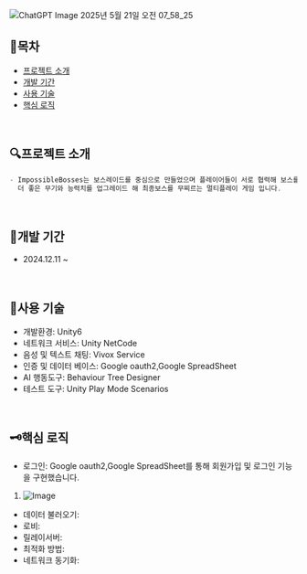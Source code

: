![ChatGPT Image 2025년 5월 21일 오전 07_58_25](https://github.com/user-attachments/assets/78780fee-a54d-4b52-90dc-0bca75f68ba7)
## **📘목차**

- [프로젝트 소개](#프로젝트-소개)
- [개발 기간](#개발-기간)
- [사용 기술](#사용-기술)
- [핵심 로직](#핵심-로직)
<br/>

## **🔍프로젝트 소개** 
```scala
- ImpossibleBosses는 보스레이드를 중심으로 만들었으며 플레이어들이 서로 협력해 보스를 무찔러
  더 좋은 무기와 능력치를 업그레이드 해 최종보스를 무찌르는 멀티플레이 게임 입니다.
```
<br/>

## **📆개발 기간** 
- 2024.12.11 ~ 
<br/>

## **🔧사용 기술** 
- 개발환경: Unity6
- 네트워크 서비스: Unity NetCode
- 음성 및 텍스트 채팅: Vivox Service
- 인증 및 데이터 베이스: Google oauth2,Google SpreadSheet
- AI 행동도구: Behaviour Tree Designer
- 테스트 도구: Unity Play Mode Scenarios
<br/>


## **🗝핵심 로직** 
- 로그인:
  Google oauth2,Google SpreadSheet를 통해 회원가입 및 로그인 기능을 구현했습니다.
 1) ![Image](https://github.com/user-attachments/assets/acc72412-c500-49c4-8d64-7f26c8e4a62e)
- 데이터 불러오기:
- 로비: 
- 릴레이서버:
- 최적화 방법:
- 네트워크 동기화:
<br/>
